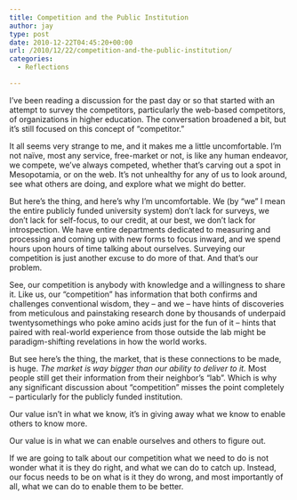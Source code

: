 ```yaml
---
title: Competition and the Public Institution
author: jay
type: post
date: 2010-12-22T04:45:20+00:00
url: /2010/12/22/competition-and-the-public-institution/
categories:
  - Reflections

---
```

I’ve been reading a discussion for the past day or so that started with an attempt to survey the competitors, particularly the web-based competitors, of organizations in higher education. The conversation broadened a bit, but it’s still focused on this concept of “competitor.”

It all seems very strange to me, and it makes me a little uncomfortable. I’m not naïve, most any service, free-market or not, is like any human endeavor, we compete, we’ve always competed, whether that’s carving out a spot in Mesopotamia, or on the web. It’s not unhealthy for any of us to look around, see what others are doing, and explore what we might do better.

But here’s the thing, and here’s why I’m uncomfortable. We (by “we” I mean the entire publicly funded university system) don’t lack for surveys, we don’t lack for self-focus, to our credit, at our best, we don’t lack for introspection. We have entire departments dedicated to measuring and processing and coming up with new forms to focus inward, and we spend hours upon hours of time talking about ourselves. Surveying our competition is just another excuse to do more of that. And that’s our problem.

See, our competition is anybody with knowledge and a willingness to share it. Like us, our “competition” has information that both confirms and challenges conventional wisdom, they &#8211; and we &#8211; have hints of discoveries from meticulous and painstaking research done by thousands of underpaid twentysomethings who poke amino acids just for the fun of it &#8211; hints that paired with real-world experience from those outside the lab might be paradigm-shifting revelations in how the world works.

But see here’s the thing, the market, that is these connections to be made, is huge. _The market is way bigger than our ability to deliver to it._ Most people still get their information from their neighbor’s “lab”. Which is why any significant discussion about “competition” misses the point completely &#8211; particularly for the publicly funded institution.

Our value isn’t in what we know, it’s in giving away what we know to enable others to know more.

Our value is in what we can enable ourselves and others to figure out.

If we are going to talk about our competition what we need to do is not wonder what it is they do right, and what we can do to catch up. Instead, our focus needs to be on what is it they do wrong, and most importantly of all, what we can do to enable them to be better.